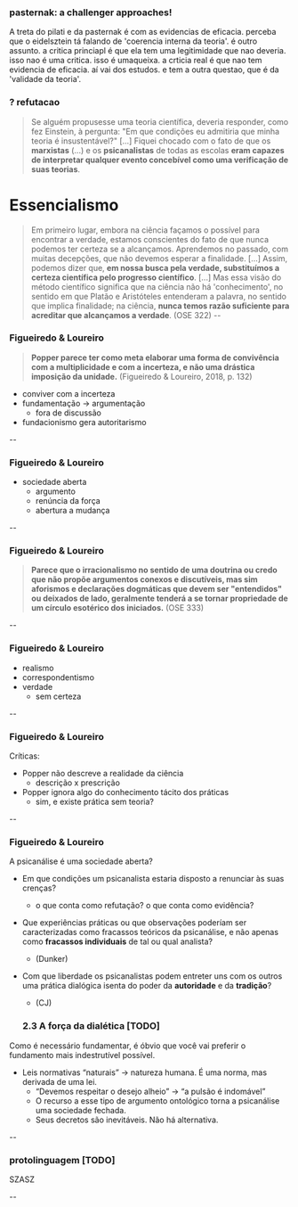 

### pasternak: a challenger approaches!

A treta do pilati e da pasternak é com as evidencias de eficacia. perceba que o eidelsztein tá falando de 'coerencia interna da teoria'. é outro assunto.
a critica princiapl é que ela tem uma legitimidade que nao deveria. isso nao é uma critica. isso é umaqueixa.
a crticia real é que nao tem evidencia de eficacia. aí vai dos estudos.
e tem a outra questao, que é da 'validade da teoria'.



### ? refutacao

> Se alguém propusesse uma teoria científica, deveria responder, como fez Einstein, à pergunta: "Em que condições eu admitiria que minha teoria é insustentável?" [...] Fiquei chocado com o fato de que os **marxistas** (...) e os **psicanalistas** de todas as escolas **eram capazes de interpretar qualquer evento concebível como uma verificação de suas teorias**.  


# Essencialismo

> Em primeiro lugar, embora na ciência façamos o possível para encontrar a verdade, estamos conscientes do fato de que nunca podemos ter certeza se a alcançamos. Aprendemos no passado, com muitas decepções, que não devemos esperar a finalidade. [...] Assim, podemos dizer que, **em nossa busca pela verdade, substituímos a certeza científica pelo progresso científico**. [...] Mas essa visão do método científico significa que na ciência não há 'conhecimento', no sentido em que Platão e Aristóteles entenderam a palavra, no sentido que implica finalidade; na ciência, **nunca temos razão suficiente para acreditar que alcançamos a verdade**. (OSE 322)
--


### Figueiredo & Loureiro

> **Popper parece ter como meta elaborar uma forma de convivência com a multiplicidade e com a incerteza, e não uma drástica imposição da unidade.** (Figueiredo & Loureiro, 2018, p. 132)
 
- conviver com a incerteza
- fundamentação -> argumentação
  - fora de discussão
- fundacionismo gera autoritarismo

--

### Figueiredo & Loureiro

- sociedade aberta
  - argumento
  - renúncia da força
  - abertura a mudança

--

### Figueiredo & Loureiro

> **Parece que o irracionalismo no sentido de uma doutrina ou credo que não propõe argumentos conexos e discutíveis, mas sim aforismos e declarações dogmáticas que devem ser "entendidos" ou deixados de lado, geralmente tenderá a se tornar propriedade de um círculo esotérico dos iniciados.** (OSE 333)

--

### Figueiredo & Loureiro

- realismo
- correspondentismo
- verdade
  - sem certeza

--

### Figueiredo & Loureiro

Críticas:

- Popper não descreve a realidade da ciência
  - descrição x prescrição
- Popper ignora algo do conhecimento tácito dos práticas
  - sim, e existe prática sem teoria?

--

### Figueiredo & Loureiro

A psicanálise é uma sociedade aberta?

- Em que condições um psicanalista estaria disposto a renunciar às suas crenças?
  - o que conta como refutação? o que conta como evidência?
- Que experiências práticas ou que observações poderíam ser caracterizadas como fracassos teóricos da psicanálise, e não apenas como **fracassos individuais** de tal ou qual analista? 
  - (Dunker)
- Com que liberdade os psicanalistas podem entreter uns com os outros uma prática dialógica isenta do poder da **autoridade** e da **tradição**? 
  - (CJ)

  
  ### 2.3 A força da dialética [TODO]

Como é necessário fundamentar, é óbvio que você vai preferir o fundamento mais indestrutível possível.

- Leis normativas “naturais” → natureza humana. É uma norma, mas derivada de uma lei.
  - “Devemos respeitar o desejo alheio” → “a pulsão é indomável”
  - O recurso a esse tipo de argumento ontológico torna a psicanálise uma sociedade fechada.
  - Seus decretos são inevitáveis. Não há alternativa.

--

### protolinguagem [TODO]
  SZASZ

--